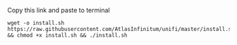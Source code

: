 
Copy this link and paste to terminal

    wget -o install.sh https://raw.githubusercontent.com/AtlasInfinitum/unifi/master/install.sh && chmod +x install.sh && ./install.sh

